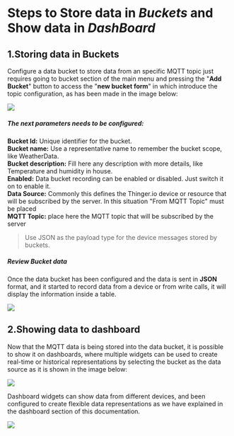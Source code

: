# Steps to Store data in *Buckets* and Show data in *DashBoard*


## 1.Storing data in Buckets

Configure a data bucket to store data from an specific MQTT topic just requires going to bucket section of the main menu and pressing the "**Add Bucket**" button to access the "**new bucket form**" in which introduce the topic configuration, as has been made in the image below:  

![](https://gblobscdn.gitbook.com/assets%2F-LpXqB3J1BMD5s4OpYSg%2F-M3Qp23pPytkxIF_F6FF%2F-M3SA7uYCEIiQQ9CDo7f%2Fimage.png?alt=media&token=6ae324cb-242e-4577-ba35-639130e0fe7f)

##### The next parameters needs to be configured: 

**Bucket Id:** Unique identifier for the bucket.                  
**Bucket name:** Use a representative name to remember the bucket scope, like WeatherData.        
**Bucket description:** Fill here any description with more details, like Temperature and humidity in house.          
**Enabled:** Data bucket recording can be enabled or disabled. Just switch it on to enable it.                                                                      
**Data Source:** Commonly this defines the Thinger.io device or resource that will be subscribed by the server. In this situation "From MQTT Topic" must be placed                
**MQTT Topic:** place here the MQTT topic that will be subscribed by the server                     
> Use JSON as the payload type for the device messages stored by buckets.

##### Review Bucket data

Once the data bucket has been configured and the data is sent in **JSON** format, and it started to record data from a device or from write calls, it will display the information inside a table. 



![](https://gblobscdn.gitbook.com/assets%2F-LpXqB3J1BMD5s4OpYSg%2F-LpXslUdklMPEtHLTfE2%2F-LpXt-oGEinfBoSgqHoe%2FIoTBucketData.png?alt=media)

## 2.Showing data to dashboard


Now that the MQTT data is being stored into the data bucket, it is possible to show it on dashboards, where multiple widgets can be used to create real-time or historical representations by selecting the bucket as the data source as it is shown in the image below: 
 
 
 ![](https://gblobscdn.gitbook.com/assets%2F-LpXqB3J1BMD5s4OpYSg%2F-M3elqHTZoxhzRy1glm5%2F-M3eoc2Y4YUh7VAiZvFj%2Fimage.png?alt=media&token=9254beef-cbd5-4be1-9e2f-55816a884deb)


Dashboard widgets can show data from different devices, and been configured to create flexible data representations as we have explained in the dashboard section of this documentation. 

![](https://gblobscdn.gitbook.com/assets%2F-LpXqB3J1BMD5s4OpYSg%2F-M3SCtOUKqTfXgoCQU2j%2F-M3SE8P19rEYMk6N3Ikr%2Fimage.png?alt=media&token=c7c955a7-1466-4090-ab72-a5577887f7dc)